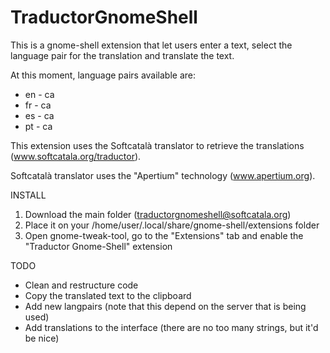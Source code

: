 TraductorGnomeShell
===================

This is a gnome-shell extension that let users enter a text, select the language pair for the translation and translate the text.

At this moment, language pairs available are:

* en - ca
* fr - ca
* es - ca
* pt - ca

This extension uses the Softcatalà translator to retrieve the translations (www.softcatala.org/traductor).

Softcatalà translator uses the "Apertium" technology (www.apertium.org).

INSTALL

1. Download the main folder (traductorgnomeshell@softcatala.org)
2. Place it on your /home/user/.local/share/gnome-shell/extensions folder
3. Open gnome-tweak-tool, go to the "Extensions" tab and enable the "Traductor Gnome-Shell" extension


TODO

* Clean and restructure code
* Copy the translated text to the clipboard
* Add new langpairs (note that this depend on the server that is being used)
* Add translations to the interface (there are no too many strings, but it'd be nice)